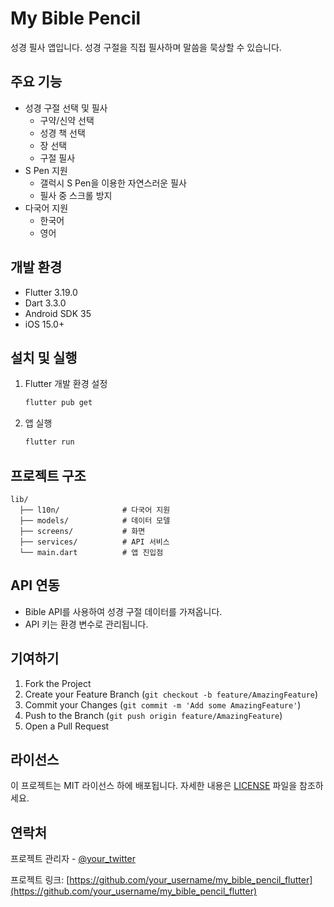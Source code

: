 # My Bible Pencil

성경 필사 앱입니다. 성경 구절을 직접 필사하며 말씀을 묵상할 수 있습니다.

## 주요 기능

- 성경 구절 선택 및 필사
  - 구약/신약 선택
  - 성경 책 선택
  - 장 선택
  - 구절 필사
- S Pen 지원
  - 갤럭시 S Pen을 이용한 자연스러운 필사
  - 필사 중 스크롤 방지
- 다국어 지원
  - 한국어
  - 영어

## 개발 환경

- Flutter 3.19.0
- Dart 3.3.0
- Android SDK 35
- iOS 15.0+

## 설치 및 실행

1. Flutter 개발 환경 설정
   ```bash
   flutter pub get
   ```

2. 앱 실행
   ```bash
   flutter run
   ```

## 프로젝트 구조

```
lib/
  ├── l10n/              # 다국어 지원
  ├── models/            # 데이터 모델
  ├── screens/           # 화면
  ├── services/          # API 서비스
  └── main.dart          # 앱 진입점
```

## API 연동

- Bible API를 사용하여 성경 구절 데이터를 가져옵니다.
- API 키는 환경 변수로 관리됩니다.

## 기여하기

1. Fork the Project
2. Create your Feature Branch (`git checkout -b feature/AmazingFeature`)
3. Commit your Changes (`git commit -m 'Add some AmazingFeature'`)
4. Push to the Branch (`git push origin feature/AmazingFeature`)
5. Open a Pull Request

## 라이선스

이 프로젝트는 MIT 라이선스 하에 배포됩니다. 자세한 내용은 [LICENSE](LICENSE) 파일을 참조하세요.

## 연락처

프로젝트 관리자 - [@your_twitter](https://twitter.com/your_twitter)

프로젝트 링크: [https://github.com/your_username/my_bible_pencil_flutter](https://github.com/your_username/my_bible_pencil_flutter)
